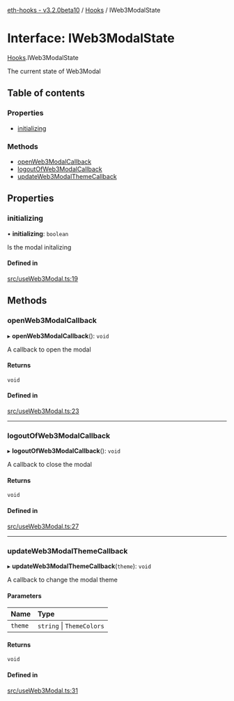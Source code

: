 [eth-hooks - v3.2.0beta10](../README.md) / [Hooks](../modules/Hooks.md) / IWeb3ModalState

# Interface: IWeb3ModalState

[Hooks](../modules/Hooks.md).IWeb3ModalState

The current state of Web3Modal

## Table of contents

### Properties

- [initializing](Hooks.IWeb3ModalState.md#initializing)

### Methods

- [openWeb3ModalCallback](Hooks.IWeb3ModalState.md#openweb3modalcallback)
- [logoutOfWeb3ModalCallback](Hooks.IWeb3ModalState.md#logoutofweb3modalcallback)
- [updateWeb3ModalThemeCallback](Hooks.IWeb3ModalState.md#updateweb3modalthemecallback)

## Properties

### initializing

• **initializing**: `boolean`

Is the modal initalizing

#### Defined in

[src/useWeb3Modal.ts:19](https://github.com/scaffold-eth/eth-hooks/blob/be00c69/src/useWeb3Modal.ts#L19)

## Methods

### openWeb3ModalCallback

▸ **openWeb3ModalCallback**(): `void`

A callback to open the modal

#### Returns

`void`

#### Defined in

[src/useWeb3Modal.ts:23](https://github.com/scaffold-eth/eth-hooks/blob/be00c69/src/useWeb3Modal.ts#L23)

___

### logoutOfWeb3ModalCallback

▸ **logoutOfWeb3ModalCallback**(): `void`

A callback to close the modal

#### Returns

`void`

#### Defined in

[src/useWeb3Modal.ts:27](https://github.com/scaffold-eth/eth-hooks/blob/be00c69/src/useWeb3Modal.ts#L27)

___

### updateWeb3ModalThemeCallback

▸ **updateWeb3ModalThemeCallback**(`theme`): `void`

A callback to change the modal theme

#### Parameters

| Name | Type |
| :------ | :------ |
| `theme` | `string` \| `ThemeColors` |

#### Returns

`void`

#### Defined in

[src/useWeb3Modal.ts:31](https://github.com/scaffold-eth/eth-hooks/blob/be00c69/src/useWeb3Modal.ts#L31)

